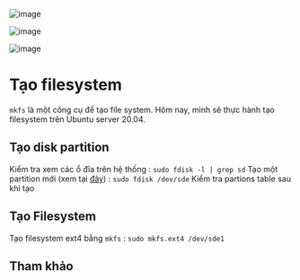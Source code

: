 
![image](https://user-images.githubusercontent.com/79156398/155563872-413b6b6e-5998-42e9-afad-fcc1e171cebb.png)

![image](https://user-images.githubusercontent.com/79156398/155564209-28ab04f6-86a8-492e-bc56-764fa46e6b17.png)

![image](https://user-images.githubusercontent.com/79156398/155565222-c76fdbff-30b5-4b84-85b9-ecf9f7b54e0b.png)

# Tạo filesystem 

``mkfs`` là một công cụ để tạo file system. Hôm nay, mình sẽ thực hành tạo filesystem trên Ubuntu server 20.04. 

## Tạo disk partition

Kiểm tra xem các ổ đĩa trên hệ thống :  ``sudo fdisk -l | grep sd``
Tạo một partition mới (xem tại [đây](https://github.com/TQHuaa/TrainingVCCloud/blob/main/Linux/Lab/Tao%20RAID.md#t%E1%BA%A1o-ph%C3%A2n-v%C3%B9ng-cho-%E1%BB%95-%C4%91%C4%A9a)) : ``sudo fdisk /dev/sde``
Kiểm tra partions table sau khi tạo

## Tạo Filesystem
Tạo filesystem ext4 bằng ``mkfs`` : ``sudo mkfs.ext4 /dev/sde1``

## Tham khảo






